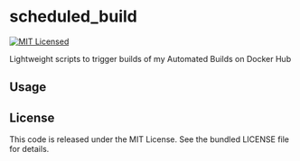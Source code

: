 scheduled\_build
=======

[![MIT Licensed](http://img.shields.io/badge/license-MIT-green.svg)](https://tldrlegal.com/license/mit-license)

Lightweight scripts to trigger builds of my Automated Builds on Docker Hub

## Usage

## License

This code is released under the MIT License. See the bundled LICENSE file for details.

